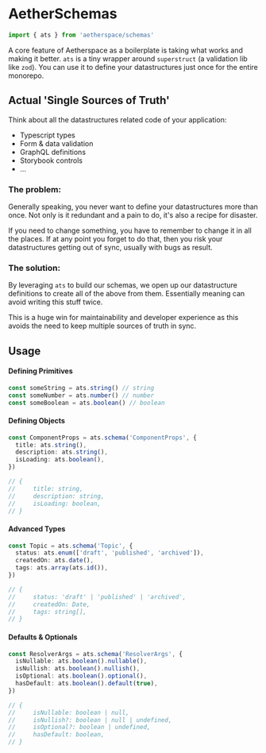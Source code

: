# AetherSchemas

```ts
import { ats } from 'aetherspace/schemas'
```

A core feature of Aetherspace as a boilerplate is taking what works and making it better. `ats` is a tiny wrapper around `superstruct` (a validation lib like `zod`). You can use it to define your datastructures just once for the entire monorepo.

## Actual 'Single Sources of Truth'

Think about all the datastructures related code of your application:

- Typescript types
- Form & data validation
- GraphQL definitions
- Storybook controls
- ...

### The problem:

Generally speaking, you never want to define your datastructures more than once. Not only is it redundant and a pain to do, it's also a recipe for disaster.

If you need to change something, you have to remember to change it in all the places. If at any point you forget to do that, then you risk your datastructures getting out of sync, usually with bugs as result.

### The solution:

By leveraging `ats` to build our schemas, we open up our datastructure definitions to create all of the above from them. Essentially meaning can avoid writing this stuff twice.

This is a huge win for maintainability and developer experience as this avoids the need to keep multiple sources of truth in sync.

## Usage

#### Defining Primitives

```ts
const someString = ats.string() // string
const someNumber = ats.number() // number
const someBoolean = ats.boolean() // boolean
```

#### Defining Objects

```ts
const ComponentProps = ats.schema('ComponentProps', {
  title: ats.string(),
  description: ats.string(),
  isLoading: ats.boolean(),
})
```

```ts
// {
//     title: string,
//     description: string,
//     isLoading: boolean,
// }
```

#### Advanced Types

```ts
const Topic = ats.schema('Topic', {
  status: ats.enum(['draft', 'published', 'archived']),
  createdOn: ats.date(),
  tags: ats.array(ats.id()),
})
```

```ts
// {
//     status: 'draft' | 'published' | 'archived',
//     createdOn: Date,
//     tags: string[],
// }
```

#### Defaults & Optionals

```ts
const ResolverArgs = ats.schema('ResolverArgs', {
  isNullable: ats.boolean().nullable(),
  isNullish: ats.boolean().nullish(),
  isOptional: ats.boolean().optional(),
  hasDefault: ats.boolean().default(true),
})
```

```ts
// {
//     isNullable: boolean | null,
//     isNullish?: boolean | null | undefined,
//     isOptional?: boolean | undefined,
//     hasDefault: boolean,
// }
```
